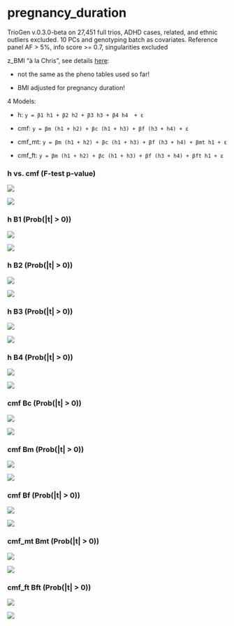 # pregnancy_duration


TrioGen v.0.3.0-beta on 27,451 full trios, ADHD cases, related, and ethnic outliers excluded. 10 PCs and genotyping batch as covariates. Reference panel AF > 5%, info score >= 0.7, singularities excluded

z_BMI “à la Chris”, see details [here](../pheno/plots.md):

- not the same as the pheno tables used so far!

- BMI adjusted for pregnancy duration!


4 Models:

- h: `y = β1 h1 + β2 h2 + β3 h3 + β4 h4  + ε`

- cmf: `y = βm (h1 + h2) + βc (h1 + h3) + βf (h3 + h4) + ε`

- cmf_mt: `y = βm (h1 + h2) + βc (h1 + h3) + βf (h3 + h4) + βmt h1 + ε`

- cmf_ft: `y = βm (h1 + h2) + βc (h1 + h3) + βf (h3 + h4) + βft h1 + ε`


### h vs. cmf (F-test p-value)

![](pregnancy_duration_cmf_h_p_MH.png)

![](pregnancy_duration_cmf_h_p_QQ.png)


### h B1 (Prob(|t| > 0))

![](pregnancy_duration_h_B1_p_MH.png)

![](pregnancy_duration_h_B1_p_QQ.png)


### h B2 (Prob(|t| > 0))

![](pregnancy_duration_h_B2_p_MH.png)

![](pregnancy_duration_h_B2_p_QQ.png)


### h B3 (Prob(|t| > 0))

![](pregnancy_duration_h_B3_p_MH.png)

![](pregnancy_duration_h_B3_p_QQ.png)


### h B4 (Prob(|t| > 0))

![](pregnancy_duration_h_B4_p_MH.png)

![](pregnancy_duration_h_B4_p_QQ.png)


### cmf Bc (Prob(|t| > 0))

![](pregnancy_duration_cmf_Bc_p_MH.png)

![](pregnancy_duration_cmf_Bc_p_QQ.png)


### cmf Bm (Prob(|t| > 0))

![](pregnancy_duration_cmf_Bm_p_MH.png)

![](pregnancy_duration_cmf_Bm_p_QQ.png)


### cmf Bf (Prob(|t| > 0))

![](pregnancy_duration_cmf_Bf_p_MH.png)

![](pregnancy_duration_cmf_Bf_p_QQ.png)


### cmf_mt Bmt (Prob(|t| > 0))

![](pregnancy_duration_cmf_mt_Bmt_p_MH.png)

![](pregnancy_duration_cmf_mt_Bmt_p_QQ.png)


### cmf_ft Bft (Prob(|t| > 0))

![](pregnancy_duration_cmf_ft_Bft_p_MH.png)

![](pregnancy_duration_cmf_ft_Bft_p_QQ.png)

